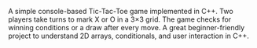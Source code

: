 A simple console-based Tic-Tac-Toe game implemented in C++. Two players take turns to mark X or O in a 3×3 grid. The game checks for winning conditions or a draw after every move. A great beginner-friendly project to understand 2D arrays, conditionals, and user interaction in C++.
